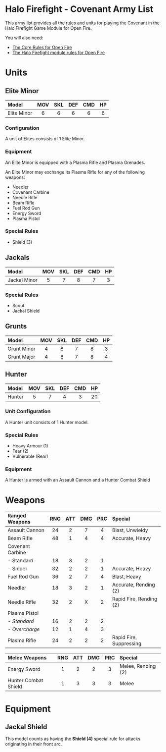 Halo Firefight - Covenant Army List
===================================

This army list provides all the rules and units for playing the Covenant in the Halo Firefight Game Module for Open Fire.

You will also need:

- [The Core Rules for Open Fire](https://github.com/open-source-tabletop/openfire)
- [The Halo Firefight module rules for Open Fire](https://github.com/open-source-tabletop/openfire-gm-halo)

# Units

## Elite Minor

| Model       | MOV | SKL | DEF | CMD | HP  |
| :---------- | :-: | :-: | :-: | :-: | :-: |
| Elite Minor | 6   | 6   | 6   | 6   | 6   |

### Configuration

A unit of Elites consists of 1 Elite Minor.

### Equipment

An Elite Minor is equipped with a Plasma Rifle and Plasma Grenades.

An Elite Minor may exchange its Plasma Rifle for any of the following weapons:

- Needler
- Covenant Carbine
- Needle Rifle
- Beam Rifle
- Fuel Rod Gun
- Energy Sword
- Plasma Pistol

### Special Rules

- Shield (3)

## Jackals

| Model        | MOV | SKL | DEF | CMD | HP  |
| :----------- | :-: | :-: | :-: | :-: | :-: |
| Jackal Minor | 5   | 7   | 8   | 7   | 3   |

### Special Rules

- Scout
- Jackal Shield

## Grunts

| Model       | MOV | SKL | DEF | CMD | HP  |
| :---------- | :-: | :-: | :-: | :-: | :-: |
| Grunt Minor | 4   | 8   | 7   | 8   | 3   |
| Grunt Major | 4   | 8   | 7   | 8   | 4   |

## Hunter

| Model  | MOV | SKL | DEF | CMD | HP  |
| :----- | :-: | :-: | :-: | :-: | :-: |
| Hunter | 5   | 7   | 4   | 3   | 20  |

### Unit Configuration

A Hunter unit consists of 1 Hunter model.

### Special Rules
- Heavy Armour (1)
- Fear (2)
- Vulnerable (Rear)

### Equipment

A Hunter is armed with an Assault Cannon and a Hunter Combat Shield

# Weapons

| Ranged Weapons    | RNG | ATT | DMG | PRC | Special                  |
| :---------------- | :-: | :-: | :-: | :-: | :----------------------- |
| Assault Cannon    | 24  | 2   | 7   | 4   | Blast, Unwieldy          |
| Beam Rifle        | 48  | 1   | 4   | 4   | Accurate, Heavy          |
| Covenant Carbine  |     |     |     |     |                          |
| - Standard        | 18  | 3   | 2   | 1   |                          |
| - Sniper          | 32  | 2   | 2   | 1   | Accurate, Heavy          |
| Fuel Rod Gun      | 36  | 2   | 7   | 4   | Blast, Heavy             |
| Needler           | 18  | 3   | 2   | 1   | Accurate, Rending (2)    |
| Needle Rifle      | 32  | 2   | X   | 2   | Rapid Fire, Rending (2)  |
| Plasma Pistol     |     |     |     |     |                          |
| - *Standard*      | 16  | 2   | 2   | 2   |                          |
| - *Overcharge*    | 12  | 1   | 4   | 3   |                          |
| Plasma Rifle      | 24  | 2   | 2   | 2   | Rapid Fire, Suppressing  |

| Melee Weapons        | RNG | ATT | DMG | PRC | Special               |
| :------------------- | :-: | :-: | :-: | :-: | :-------------------- |
| Energy Sword         | 1   | 2   | 2   | 3   | Melee, Rending (2)    |
| Hunter Combat Shield | 1   | 3   | 3   | 3   | Melee                 |

# Equipment

## Jackal Shield

This model counts as having the **Shield (4)** special rule for attacks originating in their front arc.